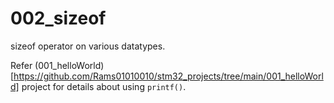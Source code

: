 # 002_sizeof

sizeof operator on various datatypes.

Refer (001_helloWorld)[https://github.com/Rams01010010/stm32_projects/tree/main/001_helloWorld] project for details about using `printf()`.
